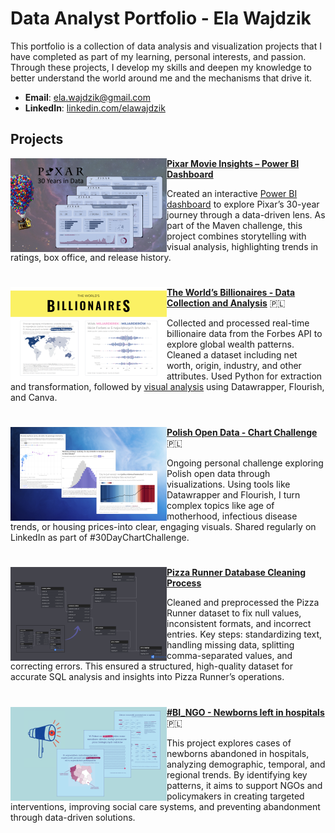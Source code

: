 # Data Analyst Portfolio - Ela Wajdzik
This portfolio is a collection of data analysis and visualization projects that I have completed as part of my learning, personal interests, and passion. Through these projects, I develop my skills and deepen my knowledge to better understand the world around me and the mechanisms that drive it.

- **Email**: [ela.wajdzik@gmail.com](ela.wajdzik@gmail.com)
- **LinkedIn**: [linkedin.com/elawajdzik](https://www.linkedin.com/in/elawajdzik/)


<!-- ## Achievements -->

## Projects

<img align="left" width="250" height="150" src="assets/pixar.png"> **[Pixar Movie Insights – Power BI Dashboard](https://github.com/ElaWajdzik/Ongoing_Projects/tree/main/Maven%20Pixar%20Challenge)**


Created an interactive [Power BI dashboard](https://app.powerbi.com/view?r=eyJrIjoiNGQwZmMwZTAtNTk0OS00MjNjLWI4NDItOTg3N2NiYTI0MGQwIiwidCI6IjNkZmU5YWI2LTgxYmYtNDkxYy1iNjcwLTAxYzgyNGEwOWUxOSJ9) to explore Pixar’s 30-year journey through a data-driven lens. As part of the Maven challenge, this project combines storytelling with visual analysis, highlighting trends in ratings, box office, and release history.

# 

<img align="left" width="250" height="150" src="assets/miliarderzy.png"> **[The World’s Billionaires - Data Collection and Analysis](https://github.com/ElaWajdzik/Ongoing_Projects/blob/main/Jupyter%20Notebook/Miliarderzy%20Forbes.ipynb)** 🇵🇱


Collected and processed real-time billionaire data from the Forbes API to explore global wealth patterns. Cleaned a dataset including net worth, origin, industry, and other attributes. Used Python for extraction and transformation, followed by [visual analysis](https://github.com/ElaWajdzik/Ongoing_Projects/blob/main/%2352wykresy2025/03%20-%20miliarderzy%20Forbes.md) using Datawrapper, Flourish, and Canva.

# 

<img align="left" width="250" height="150" src="assets/chart.png"> **[Polish Open Data - Chart Challenge](https://github.com/ElaWajdzik/Ongoing_Projects/blob/main/%2330DayChartChallenge/Week%201%20-%20Comparisons.md)** 🇵🇱


Ongoing personal challenge exploring Polish open data through visualizations. Using tools like Datawrapper and Flourish, I turn complex topics like age of motherhood, infectious disease trends, or housing prices-into clear, engaging visuals. Shared regularly on LinkedIn as part of #30DayChartChallenge.

# 

<img align="left" width="250" height="150" src="assets/pizza_runner_claning_process.png"> **[Pizza Runner Database Cleaning Process](https://github.com/ElaWajdzik/SQL_Challenge_Case_Study_2---Pizza-Runner/blob/main/Cleaning%20Process%20and%20E.%20Bonus%20Questions.md#-database-cleaning-process)**

Cleaned and preprocessed the Pizza Runner dataset to fix null values, inconsistent formats, and incorrect entries. Key steps: standardizing text, handling missing data, splitting comma-separated values, and correcting errors. This ensured a structured, high-quality dataset for accurate SQL analysis and insights into Pizza Runner’s operations.

#

<img align="left" width="250" height="150" src="assets/bingo.png"> **[#BI_NGO - Newborns left in hospitals](https://github.com/ElaWajdzik/Ongoing_Projects/tree/main/%23BI_NGO%20-%20Noworodki%20opuszczone%20przez%20rodzic%C3%B3w)** 🇵🇱

This project explores cases of newborns abandoned in hospitals, analyzing demographic, temporal, and regional trends. By identifying key patterns, it aims to support NGOs and policymakers in creating targeted interventions, improving social care systems, and preventing abandonment through data-driven solutions.






<!--
<img align="left" width="250" height="150" src="assets/bingo.png">**[Clique Bait Online Store Analysis](https://github.com/ElaWajdzik/SQL_Challenge_Case_Study_6---Clique-Bait?tab=readme-ov-file#business-case)**

This project examines customer behavior on the Clique Bait online seafood store, focusing on funnel fallout rates and campaign effectiveness. By analyzing user interactions across multiple datasets, it evaluates conversion rates and provides insights into product views, cart additions, and purchases, emphasizing the impact of marketing campaigns.
-->

<!--
# Ongoing_Projects
A collection of diverse ongoing projects showcasing analytical and technical skills. This repository includes explorations in various technologies and domains, reflecting a dynamic and data-driven approach to problem-solving.

Projekt | opis
--- | ---
[PL BI_NGO - Newborns left in hospitals](https://github.com/ElaWajdzik/Ongoing_Projects/tree/main/%23BI_NGO%20-%20Noworodki%20opuszczone%20przez%20rodzic%C3%B3w) | Analiza opuszczeń i żywych urodzeń w Polsce w latach 2008–2023. Projekt przygotowany w ramach #BI_NGO dla Fundacji Gajusz
[#52wykresy2025](https://github.com/ElaWajdzik/Ongoing_Projects/tree/main/%2352wykresy2025) | [Populacja i powierzchnia największych miast Polski w latach 1939 a 2023.](https://github.com/ElaWajdzik/Ongoing_Projects/tree/main/%2352wykresy2025#wykres-1-4-zmiana-populacji-i-powierzchni-sze%C5%9Bciu-najwi%C4%99kszych-miast-polski-po-ii-wojnie-%C5%9Bwiatowej)
[#52wykresy2025](https://github.com/ElaWajdzik/Ongoing_Projects/tree/main/%2352wykresy2025) | [Samobójstwa w Polsce – jak zmieniała się sytuacja w latach 1999–2024?](https://github.com/ElaWajdzik/Ongoing_Projects/tree/main/%2352wykresy2025#wykres-5-11-samob%C3%B3jstwa-w-polsce--jak-zmienia%C5%82a-si%C4%99-sytuacja-w-latach-19992024)


-->